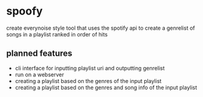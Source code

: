 # spoofy
create everynoise style tool that uses the spotify api to create a genrelist of songs in a playlist ranked in order of hits

## planned features

* cli interface for inputting playlist uri and outputting genrelist
* run on a webserver
* creating a playlist based on the genres of the input playlist
* creating a playlist based on the genres and song info of the input playlist
